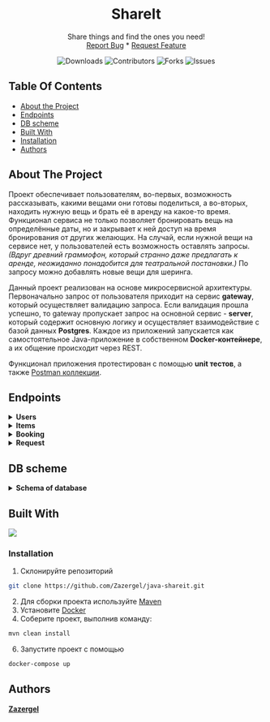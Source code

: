 <p align="center">
  <h1 align="center">ShareIt</h1>
  <p align="center">
    Share things and find the ones you need!
    <br/>
    <a href="https://github.com/Zazergel/java-shareit/issues">Report Bug</a> *
    <a href="https://github.com/Zazergel/java-shareit/issues">Request Feature</a>
  </p>
</p>
<div class="header" markdown="1" align="center">

  ![Downloads](https://img.shields.io/github/downloads/Zazergel/java-shareit/total) 
  ![Contributors](https://img.shields.io/github/contributors/Zazergel/java-shareit?color=dark-green) 
  ![Forks](https://img.shields.io/github/forks/Zazergel/java-shareit?style=social) 
  ![Issues](https://img.shields.io/github/issues/Zazergel/java-shareit) 
</div>


## Table Of Contents

* [About the Project](#about-the-project)
* [Endpoints](#endpoints)
* [DB scheme](#db-scheme)
* [Built With](#built-with)
* [Installation](#installation)
* [Authors](#authors)

## About The Project

Проект обеспечивает пользователям, во-первых, возможность рассказывать, какими вещами они готовы поделиться, а во-вторых, находить нужную вещь и брать её в аренду на какое-то время. 
Функционал сервиса не только позволяет бронировать вещь на определённые даты, но и закрывает к ней доступ на время бронирования от других желающих. На случай, если нужной вещи на сервисе нет, у пользователей есть возможность оставлять запросы. *(Вдруг древний граммофон, который странно даже предлагать к аренде, неожиданно понадобится для театральной постановки.)* По запросу можно добавлять новые вещи для шеринга. 

Данный проект реализован на основе микросервисной архитектуры. Первоначально запрос от пользователя приходит на сервис **gateway**, который осуществляет валидацию запроса. Если валидация прошла успешно, то gateway пропускает запрос на основной сервис - **server**, который содержит основную логику и осуществляет взаимодействие с базой данных **Postgres**. 
Каждое из приложений запускается как самостоятельное Java-приложение в собственном **Docker-контейнере**, а их общение происходит через REST. 

Функционал приложения протестирован c помощью **unit тестов**, а также [Postman коллекции](https://github.com/Zazergel/java-shareit/tree/main/postman). 

## Endpoints

<details>
  <summary><b>Users</b></summary>
  
 - ```[GET] /users``` – получить список всех пользователей 
 - ```[GET] /users/{id}```  – получить пользователя ```id``` 
 - ```[POST] /users```  – создать нового пользователя 
- ```[PATCH] /users/{id}```  – обновить пользователя ```id``` 
 - ```[DELETE] /users/{id}```  - удалить пользователя ```id``` 
</details>
<details>
  <summary><b>Items</b></summary>
  
  Идентификатор пользователя передается в заголовке ```X-Sharer-User-Id```<br><br>
  - ```[GET] /items?from={from}&size={size}``` – получить постраничный список всех вещей пользователя (с комментариями)
  - ```[GET] /items/{id}``` – получить вещь ```id``` (с комментариями)
  - ```[POST] /items``` – создать вещь и привязать к текущему пользователю
  - ```[PUT] /items/{id}``` – обновить вещь ```id``` текущего пользователя
  - ```[DELETE] /items/{id}``` - удалить вещь ```id``` принадлежащую текущему пользователю
  - ```[GET] /items/search?text={text}&from={from}&size={size}``` – найти и вывести постранично все вещи, имеющие ```text``` в имени или описании, и доступные для запроса
  - ```[POST] /items/{id}/comment``` – оставить комментарий после использования вещи ```id```
</details>
<details>
  <summary><b>Booking</b></summary>
  
  Идентификатор пользователя передается в заголовке ```X-Sharer-User-Id```<br><br>
  - ```[GET] /bookings?state={state}&from={from}&size={size}``` – получить постранично список всех бронирований пользователя со статусом ```state```
- ```[GET] /bookings/{id}``` – получить бронирование ```id``` (доступно только владельцу вещи и автору бронирования)
- ```[GET] /bookings/owner?state={state}&from={from}&size={size}``` – получить постранично список всех бронирований всех вещей владельца со статусом ```state```
- ```[POST] /bookings``` – забронировать вещь
- ```[PATCH] /bookings/{id}``` – обновить статус бронирования вещи ```id```
</details>
<details>
  <summary><b>Request</b></summary>

  Идентификатор пользователя передается в заголовке ```X-Sharer-User-Id```<br><br>
- ```[POST] /requests``` – создать новый запрос вещи
- ```[GET] /requests``` – получить список запросов текущего пользователя (с ответами на них)
- ```[GET] /requests/{id}``` – получить запрос ```id``` (с ответами на него)
- ```[GET] /requests/all?from={from}&size={size}``` – получить постраничный список запросов, созданных другими пользователями (с ответами на них)

</details>

## DB scheme

<details>
  <summary><b>Schema of database</b></summary>
 <img src='https://i.postimg.cc/Tw31t9Ln/Share-It-1.png' border='0' alt='Share-It-1'/>
</details>



## Built With
<p align="left">
    <img src="https://skillicons.dev/icons?i=java,maven,spring,postgres,hibernate,docker" />
</p>

### Installation

1. Склонируйте репозиторий
```sh
git clone https://github.com/Zazergel/java-shareit.git
```
2. Для сборки проекта используйте [Maven](https://maven.apache.org/)
3. Установите [Docker](https://www.docker.com/products/docker-desktop/)
4. Соберите проект, выполнив команду:
```sh
mvn clean install
 ```
6. Запустите проект с помощью
```sh
docker-compose up
```


## Authors

 **[Zazergel](https://github.com/Zazergel/)**

